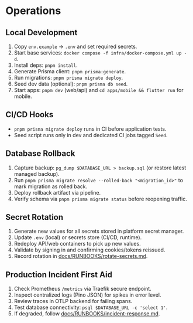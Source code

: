 # Operations

## Local Development
1. Copy `env.example` → `.env` and set required secrets.
2. Start base services: `docker compose -f infra/docker-compose.yml up -d`.
3. Install deps: `pnpm install`.
4. Generate Prisma client: `pnpm prisma:generate`.
5. Run migrations: `pnpm prisma migrate deploy`.
6. Seed dev data (optional): `pnpm prisma db seed`.
7. Start apps: `pnpm dev` (web/api) and `cd apps/mobile && flutter run` for mobile.

## CI/CD Hooks
- `pnpm prisma migrate deploy` runs in CI before application tests.
- Seed script runs only in dev and dedicated CI jobs tagged `Seed`.

## Database Rollback
1. Capture backup: `pg_dump $DATABASE_URL > backup.sql` (or restore latest managed backup).
2. Run `pnpm prisma migrate resolve --rolled-back "<migration_id>"` to mark migration as rolled back.
3. Deploy rollback artifact via pipeline.
4. Verify schema via `pnpm prisma migrate status` before reopening traffic.

## Secret Rotation
1. Generate new values for all secrets stored in platform secret manager.
2. Update `.env` (local) or secrets store (CI/CD, runtime).
3. Redeploy API/web containers to pick up new values.
4. Validate by signing in and confirming cookies/tokens reissued.
5. Record rotation in [docs/RUNBOOKS/rotate-secrets.md](RUNBOOKS/rotate-secrets.md).

## Production Incident First Aid
1. Check Prometheus `/metrics` via Traefik secure endpoint.
2. Inspect centralized logs (Pino JSON) for spikes in error level.
3. Review traces in OTLP backend for failing spans.
4. Test database connectivity: `psql $DATABASE_URL -c 'select 1'`.
5. If degraded, follow [docs/RUNBOOKS/incident-response.md](RUNBOOKS/incident-response.md).
